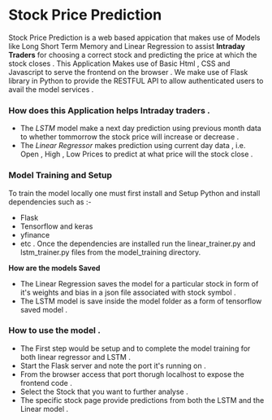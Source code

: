 # Stock Price Prediction 
Stock Price Prediction is a web based appication that makes use of Models like Long Short Term Memory and Linear Regression to assist **Intraday Traders** for choosing a correct stock and predicting the price at which the stock closes . 
This Application Makes use of Basic Html , CSS and Javascript to serve the frontend on the browser . We make use of Flask library in Python to provide the RESTFUL API to allow authenticated users to avail the model services . 

### How does this Application helps Intraday traders . 
- The *LSTM* model make a next day prediction using previous month data to whether tommorrow the stock price will increase or decrease .
- The *Linear Regressor* makes prediction using current day data , i.e. Open , High , Low Prices to predict at what price will the stock close .

### Model Training and Setup 

To train the model locally one must first install and Setup Python and install dependencies such as :- 
* Flask
* Tensorflow and keras
* yfinance
* etc .
Once the dependencies are installed run the linear_trainer.py and lstm_trainer.py files from the model_training directory. 
   
**How are the models Saved** 
- The Linear Regression saves the model for a particular stock in form of it's weights and bias in a json file associated with stock symbol .
- The LSTM model is save inside the model folder as a form of tensorflow saved model . 

### How to use the model . 
- The First step would be setup and to complete the model training for both linear regressor and LSTM .
- Start the Flask server and note the port it's running on .
- From the browser access that port thorugh localhost to expose the frontend code .
- Select the Stock that you want to further analyse .
- The specific stock page provide predictions from both the LSTM and the Linear model .
